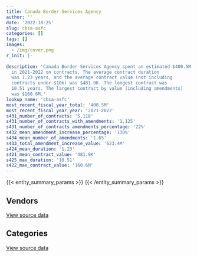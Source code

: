 ```yaml
---
title: Canada Border Services Agency
author: ''
date: '2022-10-25'
slug: cbsa-asfc
categories: []
tags: []
images:
  - /img/cover.png
r_init: |-
  
description: 'Canada Border Services Agency spent an estimated $400.5M
  in 2021-2022 on contracts. The average contract duration
  was 1.23 years, and the average contract value (not including
  contracts under $10k) was $481.9K. The longest contract was
  10.51 years. The largest contract by value (including amendments)
  was $160.6M.'
lookup_name: 'cbsa-asfc'
most_recent_fiscal_year_total: '400.5M'
most_recent_fiscal_year_year: '2021-2022'
s431_number_of_contracts: '5,118'
s431_number_of_contracts_with_amendments: '1,125'
s431_number_of_contracts_amendments_percentage: '22%'
s432_mean_amendment_increase_percentage: '130%'
s434_mean_number_of_amendments: '1.65'
s433_total_amendment_increase_value: '623.4M'
s424_mean_duration: '1.23'
s421_mean_contract_value: '481.9K'
s425_max_duration: '10.51'
s422_max_contract_value: '160.6M'
---
```


<script src="/rmarkdown-libs/htmlwidgets/htmlwidgets.js"></script>
<link href="/rmarkdown-libs/datatables-css/datatables-crosstalk.css" rel="stylesheet" />
<script src="/rmarkdown-libs/datatables-binding/datatables.js"></script>
<script src="/rmarkdown-libs/jquery/jquery-3.6.0.min.js"></script>
<link href="/rmarkdown-libs/dt-core-bootstrap/css/dataTables.bootstrap.min.css" rel="stylesheet" />
<link href="/rmarkdown-libs/dt-core-bootstrap/css/dataTables.bootstrap.extra.css" rel="stylesheet" />
<script src="/rmarkdown-libs/dt-core-bootstrap/js/jquery.dataTables.min.js"></script>
<script src="/rmarkdown-libs/dt-core-bootstrap/js/dataTables.bootstrap.min.js"></script>
<link href="/rmarkdown-libs/crosstalk/css/crosstalk.min.css" rel="stylesheet" />
<script src="/rmarkdown-libs/crosstalk/js/crosstalk.min.js"></script>
<script src="/rmarkdown-libs/htmlwidgets/htmlwidgets.js"></script>
<link href="/rmarkdown-libs/datatables-css/datatables-crosstalk.css" rel="stylesheet" />
<script src="/rmarkdown-libs/datatables-binding/datatables.js"></script>
<script src="/rmarkdown-libs/jquery/jquery-3.6.0.min.js"></script>
<link href="/rmarkdown-libs/dt-core-bootstrap/css/dataTables.bootstrap.min.css" rel="stylesheet" />
<link href="/rmarkdown-libs/dt-core-bootstrap/css/dataTables.bootstrap.extra.css" rel="stylesheet" />
<script src="/rmarkdown-libs/dt-core-bootstrap/js/jquery.dataTables.min.js"></script>
<script src="/rmarkdown-libs/dt-core-bootstrap/js/dataTables.bootstrap.min.js"></script>
<link href="/rmarkdown-libs/crosstalk/css/crosstalk.min.css" rel="stylesheet" />
<script src="/rmarkdown-libs/crosstalk/js/crosstalk.min.js"></script>

{{< entity_summary_params >}}
{{< /entity_summary_params >}}

## Vendors

<div id="htmlwidget-1" style="width:100%;height:auto;" class="datatables html-widget"></div>
<script type="application/json" data-for="htmlwidget-1">{"x":{"style":"bootstrap","filter":"none","vertical":false,"data":[["<a href=\"/vendors/10647802_canada/\">10647802 Canada<\/a>","<a href=\"/vendors/2536_4589_quebec/\">2536 4589 Quebec<\/a>","<a href=\"/vendors/3d_datacomm/\">3D datacomm<\/a>","<a href=\"/vendors/4_office_automation/\">4 Office Automation<\/a>","<a href=\"/vendors/49_solutions/\">49 Solutions<\/a>","<a href=\"/vendors/6771581_canada/\">6771581 Canada<\/a>","<a href=\"/vendors/accenture/\">Accenture<\/a>","<a href=\"/vendors/access_2_networks/\">Access 2 Networks<\/a>","<a href=\"/vendors/acklands_grainger/\">Acklands Grainger<\/a>","<a href=\"/vendors/acme_future_security_controls/\">Acme Future Security Controls<\/a>","<a href=\"/vendors/act/\">ACT<\/a>","<a href=\"/vendors/adapt_pharma_canada/\">Adapt Pharma Canada<\/a>","<a href=\"/vendors/adga_group/\">ADGA Group<\/a>","<a href=\"/vendors/adrm_technology_consulting/\">ADRM Technology Consulting<\/a>","<a href=\"/vendors/advanced_chippewa_technologies/\">Advanced Chippewa Technologies<\/a>","<a href=\"/vendors/agilent/\">Agilent<\/a>","<a href=\"/vendors/alivaktuk_consulting/\">Alivaktuk Consulting<\/a>","<a href=\"/vendors/allseating/\">Allseating<\/a>","<a href=\"/vendors/altis_human_resources/\">Altis Human Resources<\/a>","<a href=\"/vendors/amazon/\">Amazon<\/a>","<a href=\"/vendors/anixter/\">Anixter<\/a>","<a href=\"/vendors/applied_electonics/\">Applied Electonics<\/a>","<a href=\"/vendors/aquatic_informatics/\">Aquatic Informatics<\/a>","<a href=\"/vendors/ari_financial_services/\">ARI Financial Services<\/a>","<a href=\"/vendors/atco/\">ATCO<\/a>","<a href=\"/vendors/atlantic_business_interiors/\">Atlantic Business Interiors<\/a>","<a href=\"/vendors/avi_spl/\">Avi Spl<\/a>","<a href=\"/vendors/babel_street/\">Babel Street<\/a>","<a href=\"/vendors/bargreen_ellingson/\">Bargreen Ellingson<\/a>","<a href=\"/vendors/bdo_canada/\">BDO Canada<\/a>","<a href=\"/vendors/bee_clean_building_maintenance/\">Bee Clean Building Maintenance<\/a>","<a href=\"/vendors/bell_canada/\">Bell Canada<\/a>","<a href=\"/vendors/bell_distribution/\">Bell Distribution<\/a>","<a href=\"/vendors/berlitz_canada/\">Berlitz Canada<\/a>","<a href=\"/vendors/bio_nuclear_diagnostics/\">Bio Nuclear Diagnostics<\/a>","<a href=\"/vendors/biokinetics_and_associates/\">Biokinetics and Associates<\/a>","<a href=\"/vendors/black_mcdonald/\">Black McDonald<\/a>","<a href=\"/vendors/brooks_corning_company/\">Brooks Corning Company<\/a>","<a href=\"/vendors/brs_innovations/\">BRS Innovations<\/a>","<a href=\"/vendors/bruker/\">Bruker<\/a>","<a href=\"/vendors/cache_computer_consulting/\">Cache Computer Consulting<\/a>","<a href=\"/vendors/calian/\">Calian<\/a>","<a href=\"/vendors/calytera_software/\">Calytera Software<\/a>","<a href=\"/vendors/canadian_corps_of_commissionaires/\">Canadian Corps of Commissionaires<\/a>","<a href=\"/vendors/canadian_maritime_engineering/\">Canadian Maritime Engineering<\/a>","<a href=\"/vendors/canadian_red_cross/\">Canadian Red Cross<\/a>","<a href=\"/vendors/canon/\">Canon<\/a>","<a href=\"/vendors/carahsoft_technology/\">Carahsoft Technology<\/a>","<a href=\"/vendors/caron_professional_linguistic/\">Caron Professional Linguistic<\/a>","<a href=\"/vendors/cbci_telecom/\">CBCI Telecom<\/a>","<a href=\"/vendors/cdw_canada/\">CDW Canada<\/a>","<a href=\"/vendors/cgi/\">CGI<\/a>","<a href=\"/vendors/channel_management_international/\">Channel Management International<\/a>","<a href=\"/vendors/charron_human_resources/\">Charron Human Resources<\/a>","<a href=\"/vendors/chrono_aviation/\">Chrono Aviation<\/a>","<a href=\"/vendors/chubb_edwards/\">Chubb Edwards<\/a>","<a href=\"/vendors/cision_canada/\">Cision Canada<\/a>","<a href=\"/vendors/cistel_technology/\">Cistel Technology<\/a>","<a href=\"/vendors/citrix/\">Citrix<\/a>","<a href=\"/vendors/closereach/\">CloseReach<\/a>","<a href=\"/vendors/cofomo/\">Cofomo<\/a>","<a href=\"/vendors/comnet_networks_and_security/\">Comnet Networks and Security<\/a>","<a href=\"/vendors/compugen/\">Compugen<\/a>","<a href=\"/vendors/concept_controls/\">Concept Controls<\/a>","<a href=\"/vendors/contract_community/\">Contract Community<\/a>","<a href=\"/vendors/convergint_technologies/\">Convergint Technologies<\/a>","<a href=\"/vendors/conversart_consulting/\">Conversart Consulting<\/a>","<a href=\"/vendors/coradix_technology_consulting/\">Coradix Technology Consulting<\/a>","<a href=\"/vendors/corbel_management/\">Corbel Management<\/a>","<a href=\"/vendors/csdc_systems/\">CSDC Systems<\/a>","<a href=\"/vendors/csi_consulting/\">Csi Consulting<\/a>","<a href=\"/vendors/ctoms/\">CTOMS<\/a>","<a href=\"/vendors/d4is_solutions/\">D4IS Solutions<\/a>","<a href=\"/vendors/dalian_enterprises/\">Dalian Enterprises<\/a>","<a href=\"/vendors/dana_hospitality_partnership/\">Dana Hospitality Partnership<\/a>","<a href=\"/vendors/dasco_storage_solutions/\">Dasco Storage Solutions<\/a>","<a href=\"/vendors/data_communications_management/\">Data Communications Management<\/a>","<a href=\"/vendors/davtair_industries/\">Davtair Industries<\/a>","<a href=\"/vendors/delco_automation/\">Delco Automation<\/a>","<a href=\"/vendors/dell_computer/\">Dell Computer<\/a>","<a href=\"/vendors/deloitte/\">Deloitte<\/a>","<a href=\"/vendors/dls_technology/\">DLS Technology<\/a>","<a href=\"/vendors/donna_cona/\">Donna Cona<\/a>","<a href=\"/vendors/dwp_solutions/\">DWP Solutions<\/a>","<a href=\"/vendors/dynabook_canada/\">Dynabook Canada<\/a>","<a href=\"/vendors/dynamic_personnel_consultants/\">Dynamic Personnel Consultants<\/a>","<a href=\"/vendors/eagle_professional_resources/\">Eagle Professional Resources<\/a>","<a href=\"/vendors/eclipsys_solutions/\">Eclipsys Solutions<\/a>","<a href=\"/vendors/ecole_de_langues_abce/\">Ecole De Langues Abce<\/a>","<a href=\"/vendors/ecole_de_langues_eagle/\">Ecole De Langues Eagle<\/a>","<a href=\"/vendors/ecole_de_langues_la_cite/\">Ecole De Langues La Cite<\/a>","<a href=\"/vendors/ekos_research_associates/\">Ekos Research Associates<\/a>","<a href=\"/vendors/emergent_biosolutions/\">Emergent Biosolutions<\/a>","<a href=\"/vendors/empowered_networks/\">Empowered Networks<\/a>","<a href=\"/vendors/ernst_young/\">Ernst Young<\/a>","<a href=\"/vendors/esri/\">ESRI<\/a>","<a href=\"/vendors/evaluation_personnel/\">Evaluation Personnel<\/a>","<a href=\"/vendors/evripos_janitorial_services/\">Evripos Janitorial Services<\/a>","<a href=\"/vendors/excel_human_resources/\">Excel Human Resources<\/a>","<a href=\"/vendors/fast_forward_french/\">Fast Forward French<\/a>","<a href=\"/vendors/fast_track_staffing/\">Fast Track Staffing<\/a>","<a href=\"/vendors/fca_canada/\">FCA Canada<\/a>","<a href=\"/vendors/ford_motor_company/\">Ford Motor Company<\/a>","<a href=\"/vendors/freebalance/\">FreeBalance<\/a>","<a href=\"/vendors/fujitsu/\">Fujitsu<\/a>","<a href=\"/vendors/g4s_security_services/\">G4S Security Services<\/a>","<a href=\"/vendors/garda_security_group/\">Garda Security Group<\/a>","<a href=\"/vendors/gartner/\">Gartner<\/a>","<a href=\"/vendors/gc_strategies/\">GC Strategies<\/a>","<a href=\"/vendors/gdi_services/\">GDI Services<\/a>","<a href=\"/vendors/general_dynamics/\">General Dynamics<\/a>","<a href=\"/vendors/general_motors/\">General Motors<\/a>","<a href=\"/vendors/genesis_integration/\">Genesis Integration<\/a>","<a href=\"/vendors/gfl_environmental/\">GFL Environmental<\/a>","<a href=\"/vendors/gilmore_printing_services/\">Gilmore Printing Services<\/a>","<a href=\"/vendors/glasshouse_systems/\">GlassHouse Systems<\/a>","<a href=\"/vendors/global_knowledge/\">Global Knowledge<\/a>","<a href=\"/vendors/global_total_office/\">Global Total Office<\/a>","<a href=\"/vendors/global_upholstery/\">Global Upholstery<\/a>","<a href=\"/vendors/goss_gilroy/\">Goss Gilroy<\/a>","<a href=\"/vendors/grand_toy/\">Grand Toy<\/a>","<a href=\"/vendors/graybridge_international_consulting/\">Graybridge International Consulting<\/a>","<a href=\"/vendors/greater_toronto_airport_authority/\">Greater Toronto Airport Authority<\/a>","<a href=\"/vendors/green_light_consulting_solutions/\">Green Light Consulting Solutions<\/a>","<a href=\"/vendors/hdp_group/\">Hdp Group<\/a>","<a href=\"/vendors/hewlett_packard/\">Hewlett Packard<\/a>","<a href=\"/vendors/homewood_health/\">Homewood Health<\/a>","<a href=\"/vendors/honeywell/\">Honeywell<\/a>","<a href=\"/vendors/hypertec/\">Hypertec<\/a>","<a href=\"/vendors/i4c_information_technology/\">I4C Information Technology<\/a>","<a href=\"/vendors/ibi_group_architects_canada/\">IBI Group Architects Canada<\/a>","<a href=\"/vendors/ibiska_telecom/\">Ibiska Telecom<\/a>","<a href=\"/vendors/ibm_canada/\">IBM Canada<\/a>","<a href=\"/vendors/ihs_global/\">IHS Global<\/a>","<a href=\"/vendors/imp_group/\">IMP Group<\/a>","<a href=\"/vendors/info_tech_research_group/\">Info Tech Research Group<\/a>","<a href=\"/vendors/informatica/\">Informatica<\/a>","<a href=\"/vendors/insa/\">INSA<\/a>","<a href=\"/vendors/insight_software_canada/\">Insight Software Canada<\/a>","<a href=\"/vendors/institute_on_governance/\">Institute On Governance<\/a>","<a href=\"/vendors/integra_networks/\">Integra Networks<\/a>","<a href=\"/vendors/integrated_distribution_systems/\">Integrated Distribution Systems<\/a>","<a href=\"/vendors/international_reporting/\">International Reporting<\/a>","<a href=\"/vendors/inveris_training_solutions/\">Inveris Training Solutions<\/a>","<a href=\"/vendors/ipsos/\">Ipsos<\/a>","<a href=\"/vendors/iron_mountain/\">Iron Mountain<\/a>","<a href=\"/vendors/it_net_consultants/\">IT NET Consultants<\/a>","<a href=\"/vendors/itex/\">ITEX<\/a>","<a href=\"/vendors/ivan_s_camera/\">Ivan S Camera<\/a>","<a href=\"/vendors/javelin_technologies/\">Javelin Technologies<\/a>","<a href=\"/vendors/jim_pattison_industries/\">Jim Pattison Industries<\/a>","<a href=\"/vendors/john_howard_society/\">John Howard Society<\/a>","<a href=\"/vendors/juno_risk_solutions/\">Juno Risk Solutions<\/a>","<a href=\"/vendors/kia_canada/\">Kia Canada<\/a>","<a href=\"/vendors/knowledge_circle/\">Knowledge Circle<\/a>","<a href=\"/vendors/konica_minolta_business_solutions/\">Konica Minolta Business Solutions<\/a>","<a href=\"/vendors/kpmg/\">KPMG<\/a>","<a href=\"/vendors/kwc_architects/\">Kwc Architects<\/a>","<a href=\"/vendors/l_agence/\">L’Agence<\/a>","<a href=\"/vendors/language_research_development_group/\">Language Research Development Group<\/a>","<a href=\"/vendors/lansdowne_technologies/\">Lansdowne Technologies<\/a>","<a href=\"/vendors/lean_agility/\">Lean Agility<\/a>","<a href=\"/vendors/leo_pisces_services_group/\">Leo Pisces Services Group<\/a>","<a href=\"/vendors/les_autobus_e_menard_et_fils/\">Les Autobus E Menard et Fils<\/a>","<a href=\"/vendors/les_enquetes_henri/\">Les Enquetes Henri<\/a>","<a href=\"/vendors/les_entreprises_fervel/\">Les Entreprises Fervel<\/a>","<a href=\"/vendors/lexisnexis_canada/\">LexisNexis Canada<\/a>","<a href=\"/vendors/life_technologies/\">Life Technologies<\/a>","<a href=\"/vendors/lloyd_libke_law_enforcement_sales/\">Lloyd Libke Law Enforcement Sales<\/a>","<a href=\"/vendors/logistik_unicorp/\">Logistik Unicorp<\/a>","<a href=\"/vendors/lumina_it/\">Lumina IT<\/a>","<a href=\"/vendors/magnet_forensics/\">Magnet Forensics<\/a>","<a href=\"/vendors/makwa_resourcing/\">Makwa Resourcing<\/a>","<a href=\"/vendors/manpower_services_canada/\">Manpower Services Canada<\/a>","<a href=\"/vendors/maplesoft_consulting/\">Maplesoft Consulting<\/a>","<a href=\"/vendors/mcgill_university/\">Mcgill University<\/a>","<a href=\"/vendors/mckinsey_and_company/\">McKinsey and Company<\/a>","<a href=\"/vendors/mdos_consulting/\">MDOS Consulting<\/a>","<a href=\"/vendors/medi_select/\">Medi Select<\/a>","<a href=\"/vendors/mega_tech/\">Mega Tech<\/a>","<a href=\"/vendors/meltwater/\">Meltwater<\/a>","<a href=\"/vendors/mercury_marine/\">Mercury Marine<\/a>","<a href=\"/vendors/mgis/\">MGIS<\/a>","<a href=\"/vendors/microsoft_canada/\">Microsoft Canada<\/a>","<a href=\"/vendors/mindwire_systems/\">Mindwire Systems<\/a>","<a href=\"/vendors/mishkumi_technologies/\">Mishkumi Technologies<\/a>","<a href=\"/vendors/mitsubishi_motor_sales/\">Mitsubishi Motor Sales<\/a>","<a href=\"/vendors/mnp/\">MNP<\/a>","<a href=\"/vendors/modis_canada/\">Modis Canada<\/a>","<a href=\"/vendors/moore_canada/\">Moore Canada<\/a>","<a href=\"/vendors/morneau_shepell/\">Morneau Shepell<\/a>","<a href=\"/vendors/morpho_canada/\">Morpho Canada<\/a>","<a href=\"/vendors/motorola_solutions_canada/\">Motorola Solutions Canada<\/a>","<a href=\"/vendors/nations_translation_group/\">Nations Translation Group<\/a>","<a href=\"/vendors/nav_canada/\">NAV Canada<\/a>","<a href=\"/vendors/navpoint_consulting_group/\">Navpoint Consulting Group<\/a>","<a href=\"/vendors/neptune_security_services/\">Neptune Security Services<\/a>","<a href=\"/vendors/newfound_recruiting/\">Newfound Recruiting<\/a>","<a href=\"/vendors/nikon_canada/\">Nikon Canada<\/a>","<a href=\"/vendors/nisha_techonologies/\">Nisha Techonologies<\/a>","<a href=\"/vendors/nissan_canada/\">Nissan Canada<\/a>","<a href=\"/vendors/nitam_solutions/\">Nitam Solutions<\/a>","<a href=\"/vendors/northern_micro/\">Northern Micro<\/a>","<a href=\"/vendors/nua_office/\">NUA Office<\/a>","<a href=\"/vendors/nuctech_company/\">NUCTECH Company<\/a>","<a href=\"/vendors/nuix_north_america/\">Nuix North America<\/a>","<a href=\"/vendors/olin/\">Olin<\/a>","<a href=\"/vendors/onx_enterprise_solutions/\">OnX Enterprise Solutions<\/a>","<a href=\"/vendors/openframe_technologies/\">OpenFrame Technologies<\/a>","<a href=\"/vendors/opentext/\">OpenText<\/a>","<a href=\"/vendors/oracle_canada/\">Oracle Canada<\/a>","<a href=\"/vendors/orbis_risk_consulting/\">Orbis Risk Consulting<\/a>","<a href=\"/vendors/pacific_safety_products/\">Pacific Safety Products<\/a>","<a href=\"/vendors/paladin_group/\">Paladin Group<\/a>","<a href=\"/vendors/panasonic/\">Panasonic<\/a>","<a href=\"/vendors/parkland/\">Parkland<\/a>","<a href=\"/vendors/pattison_sign_group/\">Pattison Sign Group<\/a>","<a href=\"/vendors/perceptics/\">Perceptics<\/a>","<a href=\"/vendors/phaselock_systems_international/\">Phaselock Systems International<\/a>","<a href=\"/vendors/pitney_bowes/\">Pitney Bowes<\/a>","<a href=\"/vendors/pleiad_canada/\">Pleiad Canada<\/a>","<a href=\"/vendors/polaris_industries/\">Polaris Industries<\/a>","<a href=\"/vendors/pra/\">PRA<\/a>","<a href=\"/vendors/precisionit/\">PrecisionIT<\/a>","<a href=\"/vendors/pricewaterhouse_coopers/\">Pricewaterhouse Coopers<\/a>","<a href=\"/vendors/printers_plus/\">Printers Plus<\/a>","<a href=\"/vendors/procom_consultants/\">Procom Consultants<\/a>","<a href=\"/vendors/proquest/\">ProQuest<\/a>","<a href=\"/vendors/prosci_canada/\">Prosci Canada<\/a>","<a href=\"/vendors/purelogic/\">PureLogic<\/a>","<a href=\"/vendors/purespirit_solutions/\">PureSpirIT Solutions<\/a>","<a href=\"/vendors/pv_services/\">Pv Services<\/a>","<a href=\"/vendors/qiagen/\">QIAGEN<\/a>","<a href=\"/vendors/qmr/\">QMR<\/a>","<a href=\"/vendors/queen_s_university/\">Queen’s University<\/a>","<a href=\"/vendors/quintet_consulting/\">Quintet Consulting<\/a>","<a href=\"/vendors/r_e_gilmore_investments/\">R E Gilmore Investments<\/a>","<a href=\"/vendors/r_r_international_translation/\">R R International Translation<\/a>","<a href=\"/vendors/radiation_solutions/\">Radiation Solutions<\/a>","<a href=\"/vendors/rampart_international/\">Rampart International<\/a>","<a href=\"/vendors/randstad/\">Randstad<\/a>","<a href=\"/vendors/rapiscan_systems/\">Rapiscan Systems<\/a>","<a href=\"/vendors/raymond_chabot_grant_thornton/\">Raymond Chabot Grant Thornton<\/a>","<a href=\"/vendors/rhea/\">RHEA<\/a>","<a href=\"/vendors/ricoh/\">Ricoh<\/a>","<a href=\"/vendors/rogers/\">Rogers<\/a>","<a href=\"/vendors/s_p_global_market_intelligence/\">S P Global Market Intelligence<\/a>","<a href=\"/vendors/salesforce_canada/\">Salesforce Canada<\/a>","<a href=\"/vendors/salvation_army/\">Salvation Army<\/a>","<a href=\"/vendors/samson_associes/\">Samson Associes<\/a>","<a href=\"/vendors/sani_sport/\">Sani Sport<\/a>","<a href=\"/vendors/sap/\">SAP<\/a>","<a href=\"/vendors/securiguard_services/\">Securiguard Services<\/a>","<a href=\"/vendors/serco/\">Serco<\/a>","<a href=\"/vendors/sharp_electronics/\">Sharp Electronics<\/a>","<a href=\"/vendors/shi_canada/\">SHI Canada<\/a>","<a href=\"/vendors/si_systems/\">SI Systems<\/a>","<a href=\"/vendors/smiths_detection/\">Smiths Detection<\/a>","<a href=\"/vendors/softchoice/\">Softchoice<\/a>","<a href=\"/vendors/softsim_technologies/\">Softsim Technologies<\/a>","<a href=\"/vendors/solace/\">Solace<\/a>","<a href=\"/vendors/solotech/\">Solotech<\/a>","<a href=\"/vendors/solutions_moerae/\">Solutions Moerae<\/a>","<a href=\"/vendors/somos/\">Somos<\/a>","<a href=\"/vendors/st_joseph_print_group/\">St Joseph Print Group<\/a>","<a href=\"/vendors/stantec/\">Stantec<\/a>","<a href=\"/vendors/subaru_canada/\">Subaru Canada<\/a>","<a href=\"/vendors/summit_canada_distributors/\">Summit Canada Distributors<\/a>","<a href=\"/vendors/supremex/\">SupremeX<\/a>","<a href=\"/vendors/syft_technologies/\">Syft Technologies<\/a>","<a href=\"/vendors/systematix_solutions/\">Systematix Solutions<\/a>","<a href=\"/vendors/systems_for_research/\">Systems for Research<\/a>","<a href=\"/vendors/systemscope/\">Systemscope<\/a>","<a href=\"/vendors/tag_hr/\">Tag HR<\/a>","<a href=\"/vendors/taligent_consulting/\">Taligent Consulting<\/a>","<a href=\"/vendors/tankatek/\">Tankatek<\/a>","<a href=\"/vendors/teel_technologies_canada/\">Teel Technologies Canada<\/a>","<a href=\"/vendors/teknion/\">Teknion<\/a>","<a href=\"/vendors/teksystems_canada/\">TEKsystems Canada<\/a>","<a href=\"/vendors/telecom_computer_services/\">Telecom Computer Services<\/a>","<a href=\"/vendors/telus_canada/\">Telus Canada<\/a>","<a href=\"/vendors/tenaquip/\">Tenaquip<\/a>","<a href=\"/vendors/teramach_technologies/\">Teramach Technologies<\/a>","<a href=\"/vendors/tervita/\">Tervita<\/a>","<a href=\"/vendors/tes_contract_services/\">TES Contract Services<\/a>","<a href=\"/vendors/the_aim_group/\">The AIM Group<\/a>","<a href=\"/vendors/the_calgary_airport_authority/\">The Calgary Airport Authority<\/a>","<a href=\"/vendors/the_masha_krupp_translation_group/\">The Masha Krupp Translation Group<\/a>","<a href=\"/vendors/the_right_door/\">The Right Door<\/a>","<a href=\"/vendors/the_right_door_consulting/\">The Right Door Consulting<\/a>","<a href=\"/vendors/thermo_fisher_scientific/\">Thermo Fisher Scientific<\/a>","<a href=\"/vendors/thinkon/\">ThinkOn<\/a>","<a href=\"/vendors/thinkpoint/\">Thinkpoint<\/a>","<a href=\"/vendors/thomson_reuters/\">Thomson Reuters<\/a>","<a href=\"/vendors/titan_boats/\">Titan Boats<\/a>","<a href=\"/vendors/toronto_bail_program/\">Toronto Bail Program<\/a>","<a href=\"/vendors/toshiba_canada/\">Toshiba Canada<\/a>","<a href=\"/vendors/toyota/\">Toyota<\/a>","<a href=\"/vendors/tpg_technology_consultants/\">TPG Technology Consultants<\/a>","<a href=\"/vendors/trm_technologies/\">TRM Technologies<\/a>","<a href=\"/vendors/tundra_technical_solutions/\">Tundra Technical Solutions<\/a>","<a href=\"/vendors/turtle_island_staffing/\">Turtle Island Staffing<\/a>","<a href=\"/vendors/tyco_integrated_fire_security/\">Tyco Integrated Fire Security<\/a>","<a href=\"/vendors/uncharted_software/\">Uncharted Software<\/a>","<a href=\"/vendors/uniform_works/\">Uniform Works<\/a>","<a href=\"/vendors/unisource/\">Unisource<\/a>","<a href=\"/vendors/unisync_group/\">Unisync Group<\/a>","<a href=\"/vendors/unisys_canada/\">Unisys Canada<\/a>","<a href=\"/vendors/universal_protection_service/\">Universal Protection Service<\/a>","<a href=\"/vendors/universite_sainte_anne/\">Universite Sainte Anne<\/a>","<a href=\"/vendors/university_of_ottawa/\">University of Ottawa<\/a>","<a href=\"/vendors/veritaaq_technology_house/\">Veritaaq Technology House<\/a>","<a href=\"/vendors/vmware/\">VMware<\/a>","<a href=\"/vendors/vwr_international/\">VWR International<\/a>","<a href=\"/vendors/watershed_information_technology/\">Watershed Information Technology<\/a>","<a href=\"/vendors/william_j_barker_clinical/\">William J Barker Clinical<\/a>","<a href=\"/vendors/wills_transfer/\">Wills Transfer<\/a>","<a href=\"/vendors/winnipeg_airport_authority/\">Winnipeg Airport Authority<\/a>","<a href=\"/vendors/wolters_kluwer/\">Wolters Kluwer<\/a>","<a href=\"/vendors/workdynamics_technologies/\">WorkDynamics Technologies<\/a>","<a href=\"/vendors/worldreach_software/\">Worldreach Software<\/a>","<a href=\"/vendors/xerox/\">Xerox<\/a>","<a href=\"/vendors/yamaha_motors_canada/\">Yamaha Motors Canada<\/a>","<a href=\"/vendors/zernam_enterprise/\">Zernam Enterprise<\/a>"],[null,2067482.22,10717.06,24551.75,null,null,null,null,24862.62,143229.6,null,56490.03,330433.34,112425.8,1916509,312383.73,969767,11509.73,1567356.63,null,10339.5,12749.41,11140.05,null,null,null,329048.42,883109.44,40320.43,891108.65,null,1267946.94,null,9542.59,null,null,null,null,90317.52,null,362186.96,4263181.52,null,12589322.17,null,3243548.22,133496.41,134919.09,null,16971.37,67668.51,4705252.88,null,35420.74,176256.68,12126.82,null,11331.7,null,108157.15,17519821.96,null,103672.24,null,46460.41,null,40534.71,230960.73,11113325.28,148270.16,134180.11,19486.96,2164326.48,null,null,25427.66,14395.5,null,336956.02,52022.18,22036384.45,null,6408142.11,490902.05,null,null,null,null,168753.92,55726.03,62480.95,101976.19,null,22141.76,510934.97,20842.69,412757.7,null,806870.44,null,null,null,1459866.4,105090,206235.4,9099060.15,9922705.51,2899183.69,null,658003.09,6169.65,3119708.14,35099.15,8230.85,null,102497.95,102254.51,null,122129.66,140316.86,74029.11,83094.43,432197.9,null,null,224876,562013.91,97323.68,73112.13,260846.76,2656768.76,2218846.29,13536828.18,132658.65,442087.67,null,81886.8,null,null,55370,1681058.57,11051.33,null,null,null,null,267991.9,28459.57,null,null,483179.84,1753821.12,31050,null,17374.58,11766.39,91392.57,null,null,15565,101652.54,null,256256.85,754716.97,null,null,112691.74,null,1668048.99,4731523.48,89154.8,5038.75,null,37484.7,144329.31,null,1444422.03,716645.07,null,12494.92,null,null,6778263.12,445924.17,2008728.56,11723.75,29651.77,231482.49,992568.47,457412.48,null,591840.27,1721148.38,null,323570.71,591655.55,780390.57,672772.16,null,10048926.53,null,null,1744818.29,null,577748.21,null,45647.99,3286.23,166562,161513.75,425520.14,9847.83,7865.18,765756.11,null,1526.95,1306742.87,5277975.22,30916.8,57830.21,null,null,null,1625480.72,1463750.45,142748.31,2553755.78,null,202246.73,null,null,114801.54,4269.68,1078971.46,null,187949.37,18623.49,null,873695.32,45369.85,4408780.62,1259870.28,430708.38,13081.1,403950.33,null,null,null,496340.51,709916.34,null,1555790.42,5234097.13,431059.51,7658.85,null,5562071.9,7742874.05,299130.23,null,null,8333.33,15026.67,179077.22,null,null,173090.98,75059.15,24902.57,807036.47,459937.83,null,null,58772.29,1343884.28,null,14995.43,67511.25,1532995,null,417305.45,null,null,13930.82,203558.33,244191,6366.66,null,167231.85,34995.95,221523.4,null,363183.41,39848.26,195626.63,1528655.42,911017.02,1331944.57,6531500.45,644030.44,null,null,205856.68,23938.96,null,null,21860.08,5357,null,79967.38,null,9238062.2,22100,null,601122.76,1403159.08,34709.91,null,17432.43,149103.36,141642.49,114496.16,null,18469.06],[null,2073146.56,null,20052.64,null,null,24860,null,120849.94,51401.01,null,48510.68,474269.02,null,1935125.13,622903.85,792977.83,null,1781975.63,462827.15,null,31086.04,49123.58,96834.42,22137.16,385.83,250842.04,885528.92,null,592529.74,null,2794053.75,433807,57491.55,33366.41,null,null,24495.7,634127.24,39460.57,2766977.4,5825908.92,null,13524536.23,4151070.39,3252434.65,137921.36,243857.63,31175.2,24403.4,1869360.62,4650601.12,1616.88,83532.1,null,5197.21,null,null,10465.3,182985.08,16983157.3,null,null,null,null,null,66589.29,231593.5,9923392.38,148676.38,null,null,1473777.81,1560127.33,null,21690.35,null,null,198920.54,37090.96,57334366.45,null,7894710.35,210201.28,2632092.17,39154.5,null,309736.68,98310.25,null,83636.43,null,null,20521.72,101836.58,55880.52,401095.89,null,776146.64,24990,11017.5,462850.96,2436039.39,107401.98,206800.43,7598178.86,12449404.49,3795866.27,null,900781.83,6186.55,2358400.41,null,10699.13,20666.56,null,46299.09,null,40293.38,140701.29,56656.31,50391.54,366260.84,null,null,154414,563553.67,88002.66,101705.65,261561.41,2664047.58,1726615.98,14300226.49,158010.21,null,78893.55,44688.52,null,null,36000,30921.32,11421.27,null,285029.26,26027,null,268726.13,66610.71,null,null,363282.88,2010720.19,88414.11,null,57203.15,11197.95,null,41116.96,2620306.73,null,null,24408,239056.74,1134143.32,8190.89,2429.47,109965.59,null,null,4744486.56,7624.04,119150.54,null,3845.53,209621.14,null,666911.08,767784.22,21097.33,12644.26,24634,null,9653349.67,678501.39,2246674.73,null,227834.22,220558.83,2724337.93,293376.22,null,706735.13,1380866.69,null,119543.49,593276.53,1009268.37,674615.37,141658.95,3089625.82,89260.12,null,784426.52,3006.45,4617248.62,null,1670716.45,118792.01,30574.39,138137.09,1081257.11,9874.81,1327749.86,129804.55,null,null,124281.34,3946992.61,71924.93,29471.4,null,null,25029.5,1361636.74,1704543,224518.25,2828584.04,null,811095.29,360109.82,190928.42,343363.86,68092.59,1305478.99,55935,42692.5,14037.99,null,876089.01,117147.32,4924387.03,1263321.98,2155271.2,11891.9,600890.24,152656.92,null,null,597567.85,671225.15,61149.05,1715859.68,5248437.13,72040.08,11624.89,null,7897306.26,8417755.72,685867.82,null,null,4885.84,null,null,10904.5,85972.51,133928.61,75264.79,17342.29,809247.53,591013.86,null,94291.66,5193.96,1363492.3,null,32126.68,79534.09,2440527.73,16217.99,222129.72,null,null,null,null,null,null,28805.75,181313.44,null,370874.77,696825.02,null,69572.95,522622.95,1532843.51,4055.22,414940.96,7346977.74,645794.91,null,null,243348.83,null,null,64263.1,null,648196.93,null,41644.57,32544,12418299.99,1808666.78,null,602769.67,1407003.35,34805.01,null,17480.2,20790.41,710152.77,105903.69,null,null],[608583.84,1495384.4,null,11594.91,null,418950,7458,405896,112687.96,138815.5,364740.76,10396,2407074.18,603992.56,1803245.3,727428.05,471140.59,45159.68,1003764.04,6399021.08,null,null,48989.36,19366.88,null,15647.43,76722.42,883109.44,null,2731363.91,48061.16,871807.02,null,29155.5,null,null,null,39460.67,1559948.85,305340.32,2865389.47,6594629.24,null,11861982.91,null,1152522.93,98473.39,243248.85,18025.71,13301.3,674390.17,2377131.35,36885.05,48477,null,null,16950,null,null,168457.12,11285401.38,null,null,null,null,32304.14,null,230960.73,13288501.96,148270.16,null,null,851522.91,3963149.32,468210.34,null,null,34090.09,1961654.64,null,88067545.28,5877.95,4858388.74,209626.96,1784412.68,null,4643,380740.27,14341.65,18235.49,13230,null,81638.13,20465.65,190360.7,1322.01,400000,null,265162.75,null,null,454561.71,2312845.88,null,206235.4,7577418.81,11921202.76,3081499.49,12012371.54,848932.86,5645.65,763263.61,225186.41,16000.38,null,null,66181.96,null,127331.29,156585.97,123616.03,233264.92,321175.64,37290,41527.5,82251.2,562013.91,92825.53,148662.8,174374.27,2656768.76,1179888.59,16836302.85,68575.42,null,182467.81,42311.48,166771.48,null,null,15397.42,8941.47,null,544689.42,148435.26,null,179150.75,23072.74,null,null,65908.94,2005226.42,219399.71,65474.46,null,26890.02,null,28337.36,3427999.84,39522.17,null,null,551780.85,601949.7,241072,11539.99,122967.78,null,null,4806103.48,null,87251.39,null,null,209048.41,null,276968.54,576059.77,null,44479.76,23730,null,9162382.37,1974691.87,1147068.16,null,null,94563.96,2106986.58,374060.39,null,591840.27,4875918.77,25057.22,366667,591655.55,1006510.8,672772.16,null,281217.57,91270.67,null,136833.63,20377.05,615562.15,null,1255319.73,null,null,116585.35,695812.44,9847.83,1729360.7,573705.11,null,null,595550.4,3936208.47,null,52437.36,24295,42022.44,null,381397.14,472236.71,55565.24,2520539.42,11342.41,922010.89,null,null,621760.12,null,1686852.1,null,170272.25,null,null,1291534.82,154307.7,3214448.39,1259870.28,1038081.07,null,756332.82,73943.2,54681.8,null,178336.92,877395.93,1443277.85,1642027.02,5234097.13,null,8098.04,null,6001093.64,6030189.21,56731.15,235436.48,null,null,null,null,null,11415.98,117891.21,75059.15,46950.4,807036.47,589399.07,null,570877.3,null,340358.66,null,null,119754.11,6053151.28,null,250289.24,10615.22,null,null,null,837875.38,null,236365.46,170505.95,null,205330.96,2794957.5,null,9317.86,831279.56,1528655.42,675.87,200658.62,8923474.71,644030.44,98146.13,null,294446.79,null,43275.61,null,null,null,null,31267.34,null,8887472.63,83086.78,18399.1,392830.06,1403159.08,36698.13,null,17432.43,25716.87,1208138.47,120589.94,null,77546.25],[691569.76,null,null,7437.08,1637993.57,155925,2402061.63,null,45373.37,null,1321982.26,10396,3404548.63,4486929.7,1828964.35,738104.63,471140.59,null,938054.54,15289372.97,null,273253.99,48989.36,null,null,null,31188.23,883109.44,30571.94,5924426.11,102689.69,1472251.86,null,null,null,4278.7,132221.46,15171,1559948.85,34374.31,3954509.95,5596480.95,104887.55,9365268.75,null,674540.15,84574.31,678285.21,132308,79917.88,2073331.93,653257.96,29587.5,29098.78,17244.25,null,3318.26,null,null,100624.32,8246281.32,528824.4,161812.05,55483.12,null,306099.09,null,863596.11,15104635.71,36965.99,null,null,664624.38,6458188.9,1692047.27,52271.67,null,null,1476215.88,393819.75,51118963.09,21156,10205755.96,70067.09,2022826.93,null,20326,670180.44,61924.47,31751.71,23220.34,null,null,20465.65,892340.94,21419.07,400000,9126.62,1631630.62,null,null,null,1569010.09,null,220488.14,7577418.81,10791468.99,3705044.87,23227779.04,343841.75,38.06,2108642.73,null,13948.31,null,null,29799.23,15929.61,15993.3,141135.34,33646.43,437777.89,null,null,null,157428.27,46192.92,93229.99,477884.06,null,null,5320958.83,8801787.27,null,null,475188.78,null,184450.95,22148,null,null,null,12429.05,519462.75,null,216267.03,null,10636.05,3808.8,71470.78,643417.42,2005226.42,34503.29,216753.78,null,3115.77,null,null,3427999.84,155793.04,null,null,435176.44,472650.07,322390.62,null,123651.81,93177.14,null,4718560.4,null,28675.34,3328578.11,null,63000.89,15542.32,null,381565.38,null,null,31640,239845.9,8097742.32,5192470.86,507442.76,null,150497.22,106509.92,15742.14,265118.99,790278.28,657013.02,2286439.04,116971.17,366667,327312.4,null,90401.2,42926.87,1788609.87,58863.96,143970.81,3909671.28,null,615562.15,22867.77,null,null,265776,668564.41,740648.49,7419.6,505953.92,1397156.06,19917.85,null,850176.2,4237075.17,null,25658.84,null,null,null,203032.66,148391.97,19593.96,1755678.49,34657.38,216905.22,9398.38,832768.55,53018.97,null,2019582.23,null,80327.5,null,8620.69,1289656.09,209872.5,3220155.02,1259870.28,118676.91,null,705030.89,null,53117.16,11964.22,178336.92,978160.69,310155.49,362727.63,5234097.13,null,6937.26,17008.54,5363093.85,6134074.83,121306.24,1038748.69,10915.97,null,null,null,null,null,null,null,17853.15,767154.73,227685.67,48878.3,1726933.46,4571.03,201114.41,34069.75,44835,44808.77,14604029.81,3293.61,434135.1,2158.32,35144.28,14370.88,null,4914539.36,null,144028.77,256114.55,null,245593.45,2794957.5,null,47930.49,11297.93,1528655.42,null,575537.26,7937319.86,3310804.55,203628.05,36606.42,186724.49,null,50803.24,null,null,null,3757124.67,156047.43,null,7297784.78,159955.9,null,188380.78,null,38821.37,6465.22,16950,42789.99,1318391.28,138181.12,67648.66,null]],"container":"<table class=\"table table-striped table-hover row-border order-column display\">\n  <thead>\n    <tr>\n      <th>Vendor<\/th>\n      <th>2018-2019<\/th>\n      <th>2019-2020<\/th>\n      <th>2020-2021<\/th>\n      <th>2021-2022<\/th>\n    <\/tr>\n  <\/thead>\n<\/table>","options":{"order":[[4,"desc"]],"pageLength":10,"autoWidth":true,"columnDefs":[{"targets":1,"render":"function(data, type, row, meta) {\n    return type !== 'display' ? data : DTWidget.formatCurrency(data, \"$\", 2, 3, \",\", \".\", true, null);\n  }"},{"targets":2,"render":"function(data, type, row, meta) {\n    return type !== 'display' ? data : DTWidget.formatCurrency(data, \"$\", 2, 3, \",\", \".\", true, null);\n  }"},{"targets":3,"render":"function(data, type, row, meta) {\n    return type !== 'display' ? data : DTWidget.formatCurrency(data, \"$\", 2, 3, \",\", \".\", true, null);\n  }"},{"targets":4,"render":"function(data, type, row, meta) {\n    return type !== 'display' ? data : DTWidget.formatCurrency(data, \"$\", 2, 3, \",\", \".\", true, null);\n  }"},{"width":"16%","targets":[1,2,3,4]},{"className":"dt-right","targets":[1,2,3,4]}],"orderClasses":false}},"evals":["options.columnDefs.0.render","options.columnDefs.1.render","options.columnDefs.2.render","options.columnDefs.3.render"],"jsHooks":[]}</script>
<p class="text-right">
<a href="https://github.com/GoC-Spending/contracts-data/tree/main/data/out/departments/cbsa-asfc/summary_by_fiscal_year_by_vendor.csv" class="source-data-link btn btn-link">View source data</a>
</p>

## Categories

<div id="htmlwidget-2" style="width:100%;height:auto;" class="datatables html-widget"></div>
<script type="application/json" data-for="htmlwidget-2">{"x":{"style":"bootstrap","filter":"none","vertical":false,"data":[["<a href=\"/categories/other/\">(Other)<\/a>","<a href=\"/categories/facilities_and_construction/\">Facilities and construction<\/a>","<a href=\"/categories/office_management/\">Office management<\/a>","<a href=\"/categories/professional_services/\">Professional services<\/a>","<a href=\"/categories/information_technology/\">Information technology<\/a>","<a href=\"/categories/medical/\">Medical<\/a>","<a href=\"/categories/transportation_and_logistics/\">Transportation and logistics<\/a>","<a href=\"/categories/industrial_products_and_services/\">Industrial products and services<\/a>","<a href=\"/categories/travel/\">Travel<\/a>","<a href=\"/categories/security_and_protection/\">Security and protection<\/a>","<a href=\"/categories/human_capital/\">Human capital<\/a>"],[8758007.54,7409842.83,3313828.33,31917574.36,169412664.1,19490593.36,8458734.38,14678904.2,22948.64,26042126,1648617.18],[8456713.67,13852697.11,3285940.91,33500091.71,219470921.94,24391734.33,6999997.32,17946906.43,2336742.42,29551240.61,1922742.46],[10066312.39,19049733.65,3505783.39,29273568.18,247267758.19,24727810.46,5876718.25,18330905.46,667765.58,25372783.69,1832574.98],[14717383.88,17907076.04,2928091.16,41995931.21,258290070.74,25759013.97,5242754.72,10468920.78,1611561.76,19758767.66,1851722.25]],"container":"<table class=\"table table-striped table-hover row-border order-column display\">\n  <thead>\n    <tr>\n      <th>Category<\/th>\n      <th>2018-2019<\/th>\n      <th>2019-2020<\/th>\n      <th>2020-2021<\/th>\n      <th>2021-2022<\/th>\n    <\/tr>\n  <\/thead>\n<\/table>","options":{"order":[[4,"desc"]],"dom":"t","pageLength":30,"autoWidth":true,"columnDefs":[{"targets":1,"render":"function(data, type, row, meta) {\n    return type !== 'display' ? data : DTWidget.formatCurrency(data, \"$\", 2, 3, \",\", \".\", true, null);\n  }"},{"targets":2,"render":"function(data, type, row, meta) {\n    return type !== 'display' ? data : DTWidget.formatCurrency(data, \"$\", 2, 3, \",\", \".\", true, null);\n  }"},{"targets":3,"render":"function(data, type, row, meta) {\n    return type !== 'display' ? data : DTWidget.formatCurrency(data, \"$\", 2, 3, \",\", \".\", true, null);\n  }"},{"targets":4,"render":"function(data, type, row, meta) {\n    return type !== 'display' ? data : DTWidget.formatCurrency(data, \"$\", 2, 3, \",\", \".\", true, null);\n  }"},{"width":"16%","targets":[1,2,3,4]},{"className":"dt-right","targets":[1,2,3,4]}],"orderClasses":false,"lengthMenu":[10,25,30,50,100]}},"evals":["options.columnDefs.0.render","options.columnDefs.1.render","options.columnDefs.2.render","options.columnDefs.3.render"],"jsHooks":[]}</script>
<p class="text-right">
<a href="https://github.com/GoC-Spending/contracts-data/tree/main/data/out/departments/cbsa-asfc/summary_by_fiscal_year_by_category.csv" class="source-data-link btn btn-link">View source data</a>
</p>
